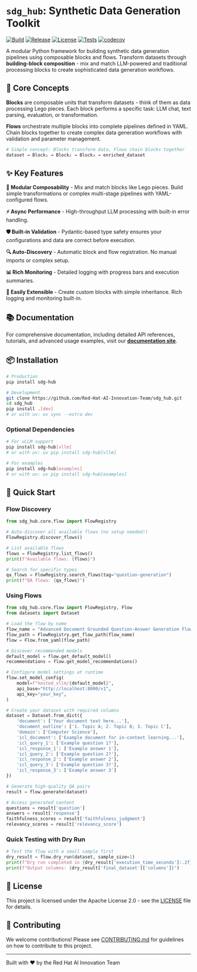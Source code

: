 # `sdg_hub`: Synthetic Data Generation Toolkit

[![Build](https://github.com/Red-Hat-AI-Innovation-Team/sdg_hub/actions/workflows/pypi.yaml/badge.svg?branch=main)](https://github.com/Red-Hat-AI-Innovation-Team/sdg_hub/actions/workflows/pypi.yaml)
[![Release](https://img.shields.io/github/v/release/Red-Hat-AI-Innovation-Team/sdg_hub)](https://github.com/Red-Hat-AI-Innovation-Team/sdg_hub/releases)
[![License](https://img.shields.io/github/license/Red-Hat-AI-Innovation-Team/sdg_hub)](https://github.com/Red-Hat-AI-Innovation-Team/sdg_hub/blob/main/LICENSE)
[![Tests](https://github.com/Red-Hat-AI-Innovation-Team/sdg_hub/actions/workflows/test.yml/badge.svg)](https://github.com/Red-Hat-AI-Innovation-Team/sdg_hub/actions/workflows/test.yml)
[![codecov](https://codecov.io/gh/Red-Hat-AI-Innovation-Team/sdg_hub/graph/badge.svg?token=SP75BCXWO2)](https://codecov.io/gh/Red-Hat-AI-Innovation-Team/sdg_hub)



A modular Python framework for building synthetic data generation pipelines using composable blocks and flows. Transform datasets through **building-block composition** - mix and match LLM-powered and traditional processing blocks to create sophisticated data generation workflows.

## 🧱 Core Concepts

**Blocks** are composable units that transform datasets - think of them as data processing Lego pieces. Each block performs a specific task: LLM chat, text parsing, evaluation, or transformation.

**Flows** orchestrate multiple blocks into complete pipelines defined in YAML. Chain blocks together to create complex data generation workflows with validation and parameter management.

```python
# Simple concept: Blocks transform data, Flows chain blocks together
dataset → Block₁ → Block₂ → Block₃ → enriched_dataset
```

## ✨ Key Features

**🔧 Modular Composability** - Mix and match blocks like Lego pieces. Build simple transformations or complex multi-stage pipelines with YAML-configured flows.

**⚡ Async Performance** - High-throughput LLM processing with built-in error handling.

**🛡️ Built-in Validation** - Pydantic-based type safety ensures your configurations and data are correct before execution.

**🔍 Auto-Discovery** - Automatic block and flow registration. No manual imports or complex setup.

**📊 Rich Monitoring** - Detailed logging with progress bars and execution summaries.

**🧩 Easily Extensible** - Create custom blocks with simple inheritance. Rich logging and monitoring built-in.

## 📚 Documentation

For comprehensive documentation, including detailed API references, tutorials, and advanced usage examples, visit our **[documentation site](https://ai-innovation.team/sdg_hub/)**.

## 📦 Installation


```bash
# Production
pip install sdg-hub

# Development
git clone https://github.com/Red-Hat-AI-Innovation-Team/sdg_hub.git
cd sdg_hub
pip install .[dev]
# or with uv: uv sync --extra dev
```

### Optional Dependencies
```bash
# For vLLM support
pip install sdg-hub[vllm]
# or with uv: uv pip install sdg-hub[vllm]

# For examples
pip install sdg-hub[examples]
# or with uv: uv pip install sdg-hub[examples]
```

## 🚀 Quick Start

### Flow Discovery
```python
from sdg_hub.core.flow import FlowRegistry

# Auto-discover all available flows (no setup needed!)
FlowRegistry.discover_flows()

# List available flows
flows = FlowRegistry.list_flows()
print(f"Available flows: {flows}")

# Search for specific types
qa_flows = FlowRegistry.search_flows(tag="question-generation")
print(f"QA flows: {qa_flows}")
```

### Using Flows
```python
from sdg_hub.core.flow import FlowRegistry, Flow
from datasets import Dataset

# Load the flow by name
flow_name = "Advanced Document Grounded Question-Answer Generation Flow for Knowledge Tuning"
flow_path = FlowRegistry.get_flow_path(flow_name)
flow = Flow.from_yaml(flow_path)

# Discover recommended models
default_model = flow.get_default_model()
recommendations = flow.get_model_recommendations()

# Configure model settings at runtime
flow.set_model_config(
    model=f"hosted_vllm/{default_model}",
    api_base="http://localhost:8000/v1",
    api_key="your_key",
)

# Create your dataset with required columns
dataset = Dataset.from_dict({
    'document': ['Your document text here...'],
    'document_outline': ['1. Topic A; 2. Topic B; 3. Topic C'],
    'domain': ['Computer Science'],
    'icl_document': ['Example document for in-context learning...'],
    'icl_query_1': ['Example question 1?'],
    'icl_response_1': ['Example answer 1'],
    'icl_query_2': ['Example question 2?'], 
    'icl_response_2': ['Example answer 2'],
    'icl_query_3': ['Example question 3?'],
    'icl_response_3': ['Example answer 3']
})

# Generate high-quality QA pairs
result = flow.generate(dataset)

# Access generated content
questions = result['question']
answers = result['response']
faithfulness_scores = result['faithfulness_judgment']
relevancy_scores = result['relevancy_score']
```

### Quick Testing with Dry Run
```python
# Test the flow with a small sample first
dry_result = flow.dry_run(dataset, sample_size=1)
print(f"Dry run completed in {dry_result['execution_time_seconds']:.2f}s")
print(f"Output columns: {dry_result['final_dataset']['columns']}")
```


## 📄 License

This project is licensed under the Apache License 2.0 - see the [LICENSE](LICENSE) file for details.

## 🤝 Contributing

We welcome contributions! Please see [CONTRIBUTING.md](CONTRIBUTING.md) for guidelines on how to contribute to this project.

---

Built with ❤️ by the Red Hat AI Innovation Team
